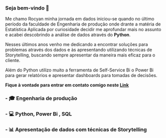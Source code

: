 ### Seja bem-vindo 👋

Me chamo Rocyan minha jornada em dados iniciou-se quando no último período da faculdade de Engenharia de produção onde drante a matéria de Estatística Aplicada por curiosidade decidir me aprofundar mais no assunto e acabei descobrindo a análise de dados através do **Python**. 

Nesses últimos anos venho me dedicando a encontrar soluções para problemas através dos dados e às apresentando utilizando técnicas de Storytelling, buscando sempre apresentar da maneira mais eficaz para o cliente.

Além do Python utilizo muito a ferramenta de Self-Service Bi o Power Bi para gerar relatórios e apresentar dashboards para tomadas de decisões.

**Fique à vontade para entrar em contato comigo neste [Link](https://www.linkedin.com/in/rocyanfan/)**

### - 🎓 Engenharia de produção

### - 💻 Python, Power Bi , SQL

### - 📊 Apresentação de dados com técnicas de Storytelling

